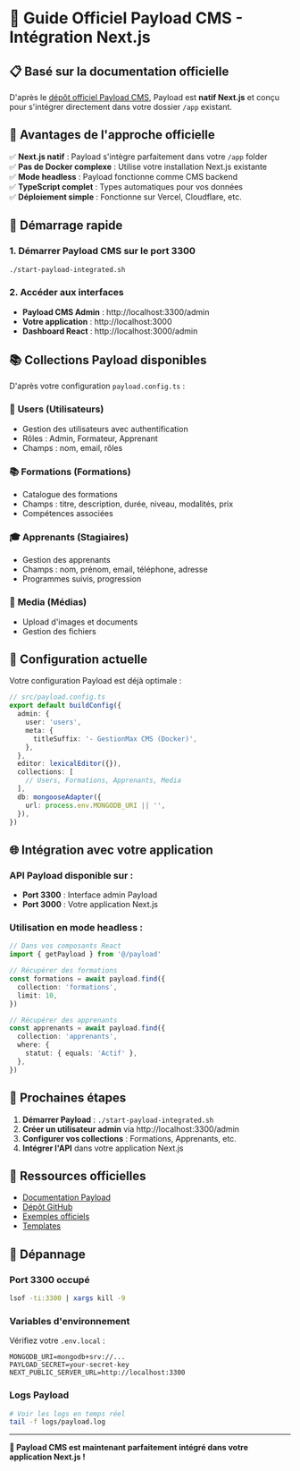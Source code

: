 # 🚀 Guide Officiel Payload CMS - Intégration Next.js

## 📋 **Basé sur la documentation officielle**

D'après le [dépôt officiel Payload CMS](https://github.com/payloadcms/payload.git), Payload est **natif Next.js** et conçu pour s'intégrer directement dans votre dossier `/app` existant.

## 🎯 **Avantages de l'approche officielle**

✅ **Next.js natif** : Payload s'intègre parfaitement dans votre `/app` folder  
✅ **Pas de Docker complexe** : Utilise votre installation Next.js existante  
✅ **Mode headless** : Payload fonctionne comme CMS backend  
✅ **TypeScript complet** : Types automatiques pour vos données  
✅ **Déploiement simple** : Fonctionne sur Vercel, Cloudflare, etc.

## 🚀 **Démarrage rapide**

### 1. Démarrer Payload CMS sur le port 3300

```bash
./start-payload-integrated.sh
```

### 2. Accéder aux interfaces

- **Payload CMS Admin** : http://localhost:3300/admin
- **Votre application** : http://localhost:3000
- **Dashboard React** : http://localhost:3000/admin

## 📚 **Collections Payload disponibles**

D'après votre configuration `payload.config.ts` :

### 👥 **Users** (Utilisateurs)

- Gestion des utilisateurs avec authentification
- Rôles : Admin, Formateur, Apprenant
- Champs : nom, email, rôles

### 📚 **Formations** (Formations)

- Catalogue des formations
- Champs : titre, description, durée, niveau, modalités, prix
- Compétences associées

### 🎓 **Apprenants** (Stagiaires)

- Gestion des apprenants
- Champs : nom, prénom, email, téléphone, adresse
- Programmes suivis, progression

### 📁 **Media** (Médias)

- Upload d'images et documents
- Gestion des fichiers

## 🔧 **Configuration actuelle**

Votre configuration Payload est déjà optimale :

```typescript
// src/payload.config.ts
export default buildConfig({
  admin: {
    user: 'users',
    meta: {
      titleSuffix: '- GestionMax CMS (Docker)',
    },
  },
  editor: lexicalEditor({}),
  collections: [
    // Users, Formations, Apprenants, Media
  ],
  db: mongooseAdapter({
    url: process.env.MONGODB_URI || '',
  }),
})
```

## 🌐 **Intégration avec votre application**

### API Payload disponible sur :

- **Port 3300** : Interface admin Payload
- **Port 3000** : Votre application Next.js

### Utilisation en mode headless :

```typescript
// Dans vos composants React
import { getPayload } from '@/payload'

// Récupérer des formations
const formations = await payload.find({
  collection: 'formations',
  limit: 10,
})

// Récupérer des apprenants
const apprenants = await payload.find({
  collection: 'apprenants',
  where: {
    statut: { equals: 'Actif' },
  },
})
```

## 🎯 **Prochaines étapes**

1. **Démarrer Payload** : `./start-payload-integrated.sh`
2. **Créer un utilisateur admin** via http://localhost:3300/admin
3. **Configurer vos collections** : Formations, Apprenants, etc.
4. **Intégrer l'API** dans votre application Next.js

## 📖 **Ressources officielles**

- [Documentation Payload](https://payloadcms.com/docs)
- [Dépôt GitHub](https://github.com/payloadcms/payload.git)
- [Exemples officiels](https://github.com/payloadcms/payload/tree/main/examples)
- [Templates](https://github.com/payloadcms/payload/tree/main/templates)

## 🚨 **Dépannage**

### Port 3300 occupé

```bash
lsof -ti:3300 | xargs kill -9
```

### Variables d'environnement

Vérifiez votre `.env.local` :

```env
MONGODB_URI=mongodb+srv://...
PAYLOAD_SECRET=your-secret-key
NEXT_PUBLIC_SERVER_URL=http://localhost:3300
```

### Logs Payload

```bash
# Voir les logs en temps réel
tail -f logs/payload.log
```

---

**🎉 Payload CMS est maintenant parfaitement intégré dans votre application Next.js !**
